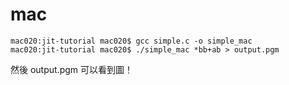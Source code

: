 # mac

```
mac020:jit-tutorial mac020$ gcc simple.c -o simple_mac
mac020:jit-tutorial mac020$ ./simple_mac *bb+ab > output.pgm
```

然後 output.pgm 可以看到圖！